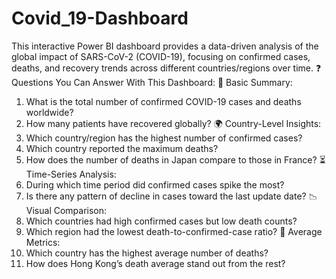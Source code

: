 # Covid_19-Dashboard
This interactive Power BI dashboard provides a data-driven analysis of the global impact of SARS-CoV-2 (COVID-19), focusing on confirmed cases, deaths, and recovery trends across different countries/regions over time.
❓ Questions You Can Answer With This Dashboard:
🧾 Basic Summary:
1.	What is the total number of confirmed COVID-19 cases and deaths worldwide?
2.	How many patients have recovered globally?
🌍 Country-Level Insights:
3.	Which country/region has the highest number of confirmed cases?
4.	Which country reported the maximum deaths?
5.	How does the number of deaths in Japan compare to those in France?
⏳ Time-Series Analysis:
6.	During which time period did confirmed cases spike the most?
7.	Is there any pattern of decline in cases toward the last update date?
📉 Visual Comparison:
8.	Which countries had high confirmed cases but low death counts?
9.	Which region had the lowest death-to-confirmed-case ratio?
🧮 Average Metrics:
10.	Which country has the highest average number of deaths?
11. How does Hong Kong’s death average stand out from the rest?
